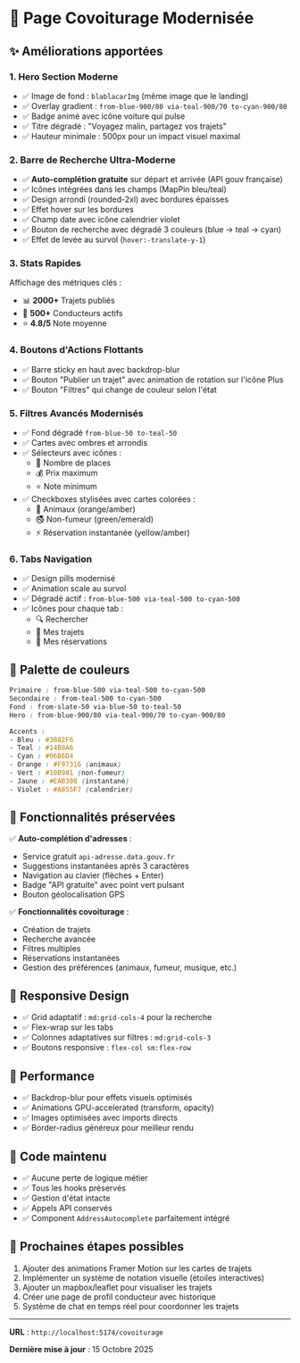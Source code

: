 # 🚗 Page Covoiturage Modernisée

## ✨ Améliorations apportées

### 1. **Hero Section Moderne**
- ✅ Image de fond : `blablacarImg` (même image que le landing)
- ✅ Overlay gradient : `from-blue-900/80 via-teal-900/70 to-cyan-900/80`
- ✅ Badge animé avec icône voiture qui pulse
- ✅ Titre dégradé : "Voyagez malin, partagez vos trajets"
- ✅ Hauteur minimale : 500px pour un impact visuel maximal

### 2. **Barre de Recherche Ultra-Moderne**
- ✅ **Auto-complétion gratuite** sur départ et arrivée (API gouv française)
- ✅ Icônes intégrées dans les champs (MapPin bleu/teal)
- ✅ Design arrondi (rounded-2xl) avec bordures épaisses
- ✅ Effet hover sur les bordures
- ✅ Champ date avec icône calendrier violet
- ✅ Bouton de recherche avec dégradé 3 couleurs (blue → teal → cyan)
- ✅ Effet de levée au survol (`hover:-translate-y-1`)

### 3. **Stats Rapides**
Affichage des métriques clés :
- 📊 **2000+** Trajets publiés
- 👥 **500+** Conducteurs actifs  
- ⭐ **4.8/5** Note moyenne

### 4. **Boutons d'Actions Flottants**
- ✅ Barre sticky en haut avec backdrop-blur
- ✅ Bouton "Publier un trajet" avec animation de rotation sur l'icône Plus
- ✅ Bouton "Filtres" qui change de couleur selon l'état

### 5. **Filtres Avancés Modernisés**
- ✅ Fond dégradé `from-blue-50 to-teal-50`
- ✅ Cartes avec ombres et arrondis
- ✅ Sélecteurs avec icônes :
  - 👥 Nombre de places
  - 💰 Prix maximum
  - ⭐ Note minimum
- ✅ Checkboxes stylisées avec cartes colorées :
  - 🐾 Animaux (orange/amber)
  - 🚭 Non-fumeur (green/emerald)  
  - ⚡ Réservation instantanée (yellow/amber)

### 6. **Tabs Navigation**
- ✅ Design pills modernisé
- ✅ Animation scale au survol
- ✅ Dégradé actif : `from-blue-500 via-teal-500 to-cyan-500`
- ✅ Icônes pour chaque tab :
  - 🔍 Rechercher
  - 🚗 Mes trajets
  - 👥 Mes réservations

## 🎨 Palette de couleurs

```css
Primaire : from-blue-500 via-teal-500 to-cyan-500
Secondaire : from-teal-500 to-cyan-500
Fond : from-slate-50 via-blue-50 to-teal-50
Hero : from-blue-900/80 via-teal-900/70 to-cyan-900/80

Accents :
- Bleu : #3B82F6
- Teal : #14B8A6
- Cyan : #06B6D4
- Orange : #F97316 (animaux)
- Vert : #10B981 (non-fumeur)
- Jaune : #EAB308 (instantané)
- Violet : #A855F7 (calendrier)
```

## 🔑 Fonctionnalités préservées

✅ **Auto-complétion d'adresses** :
- Service gratuit `api-adresse.data.gouv.fr`
- Suggestions instantanées après 3 caractères
- Navigation au clavier (flèches + Enter)
- Badge "API gratuite" avec point vert pulsant
- Bouton géolocalisation GPS

✅ **Fonctionnalités covoiturage** :
- Création de trajets
- Recherche avancée
- Filtres multiples
- Réservations instantanées
- Gestion des préférences (animaux, fumeur, musique, etc.)

## 📱 Responsive Design

- ✅ Grid adaptatif : `md:grid-cols-4` pour la recherche
- ✅ Flex-wrap sur les tabs
- ✅ Colonnes adaptatives sur filtres : `md:grid-cols-3`
- ✅ Boutons responsive : `flex-col sm:flex-row`

## 🚀 Performance

- ✅ Backdrop-blur pour effets visuels optimisés
- ✅ Animations GPU-accelerated (transform, opacity)
- ✅ Images optimisées avec imports directs
- ✅ Border-radius généreux pour meilleur rendu

## 📝 Code maintenu

- ✅ Aucune perte de logique métier
- ✅ Tous les hooks préservés
- ✅ Gestion d'état intacte
- ✅ Appels API conservés
- ✅ Component `AddressAutocomplete` parfaitement intégré

## 🎯 Prochaines étapes possibles

1. Ajouter des animations Framer Motion sur les cartes de trajets
2. Implémenter un système de notation visuelle (étoiles interactives)
3. Ajouter un mapbox/leaflet pour visualiser les trajets
4. Créer une page de profil conducteur avec historique
5. Système de chat en temps réel pour coordonner les trajets

---

**URL** : `http://localhost:5174/covoiturage`

**Dernière mise à jour** : 15 Octobre 2025
